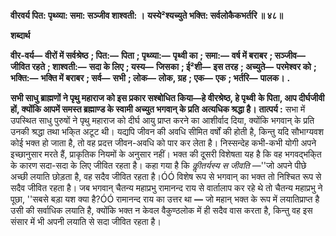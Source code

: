 **वीरवर्य पित: पृथ्व्या: समा: सञ्जीव शाश्वती: ।** **यस्ये²श्यच्युते भक्ति: सर्वलोकैकभर्तरि ॥ ४८॥** 

**शब्दार्थ** 

**वीर-वर्य—** **वीरों में सर्वश्रेष्ठ** **; पित:—** **पिता** **; पृथ्व्या:—** **पृथ्वी का** **; समा:—** **वर्ष में बराबर** **; सञ्जीव—** **जीवित रहते** **; शाश्वती:—** **सदा के लिए** **; यस्य—** **जिसका** **; ई²शी—** **इस तरह** **; अच्युते—** **परमेश्वर को** **; भक्ति:—** **भक्ति में बराबर** **; सर्व—** **सभी** **; लोक—** **लोक, ग्रह** **; एक—** **एक** **; भर्तरि—** **पालक।** **.** 

**सभी साधु ब्राह्मणों ने पृथु महाराज को इस प्रकार सश्बोधित किया—हे वीरश्रेष्ठ, हे पृथ्वी** **के पिता, आप दीर्घजीवी हों, क्योंकि आपमें समस्त ब्रह्माण्ड के स्वामी अच्युत भगवान् के प्रति** **अत्यधिक श्रद्धा है।** **तात्पर्य :** सभा में उपस्थित साधु पुरुषों ने पृथु महाराज को दीर्घ आयु प्राप्त करने का आशीर्वाद दिया, क्योंकि भगवान् के प्रति उनकी श्रद्धा तथा भकि्त अटूट थी। यद्यपि जीवन की अवधि सीमित वर्षों की होती है, किन्तु यदि सौभाग्यवश कोई भक्त हो जाता है, तो वह प्रदत्त जीवन-अवधि को पार कर लेता है। निस्सन्देह कभी-कभी योगी अपने इच्छानुसार मरते हैं, प्राकृतिक नियमों के अनुसार नहीं। भक्त की दूसरी विशेषता यह है कि वह भगवद्भकि्त के कारण सदा-सदा के लिए जीवित रहता है। कहा गया है कि *कीॢतर्यस्य स जीवति* —''जो अपने पीछे अच्छी लयाति छोड़ता है, वह सदैव जीवित रहता है।ÓÓ विशेष रूप से भगवान् का भक्त तो निश्चित रूप से सदैव जीवित रहता है। जब भगवान् चैतन्य महाप्रभु रामानन्द राय से वार्तालाप कर रहे थे तो चैतन्य महाप्रभु ने पूछा, ''सबसे बड़ा यश क्या है?ÓÓ रामानन्द राय का उत्तर था **—** जो महान् भक्त के रूप में लयातिप्राप्त है उसी की सर्वाधिक लयाति है, क्योंकि भक्त न केवल वैकुण्ठलोक में ही सदैव वास करता है, किन्तु वह इस संसार में भी अपनी लयाति से सदा जीवित रहता है।  